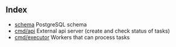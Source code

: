 ## Index

* [schema](/schema/schema.sql) PostgreSQL schema
* [cmd/api](/cmd/api) External api server (create and check status of tasks)
* [cmd/executor](/cmd/executor) Workers that can process tasks
